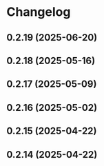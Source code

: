 # Changelog

## 0.2.19 (2025-06-20)

## 0.2.18 (2025-05-16)

## 0.2.17 (2025-05-09)

## 0.2.16 (2025-05-02)

## 0.2.15 (2025-04-22)

## 0.2.14 (2025-04-22)
